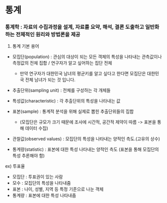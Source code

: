# 통계

### 통계학 : 자료의 수집과정을 설계, 자료를 요약, 해석, 결론 도출하고 일반화하는 전체적인 원리와 방법론을 제공

1. 통계 기본 용어

+ 모집단(population) : 관심의 대상이 되는 모든 객체의 특성을 나타내는 관측값이나 측정값의 전체 집합 / 연구자가 알고 싶어하는 집단 전체
  + 만약 연구자가 대한민국 남녀의 평균키를 알고 싶다고 한다면 모집단은 대한민국 전체 남녀가 되는 것 입니다.

+ 추출단위(sampling unit) : 전체를 구성하는 각 개체들
+ 특성값(characteristic) : 각 추출단위의 특성을 나타내는 값
+ 표본(sample) : 통계적 분석을 위해 실제로 뽑힌 추출단위들의 집합
  + (모집단은 규모가 크기 때문에 조사에 시간적, 공간적 제약이 따름 -> 표본을 통해 데이터 수집)
+ 관찰값(observed values) : 모집단의 특성을 나타내는 양적인 측도.(고유의 상수)
+ 통계량(statistic) : 표본에 대한 특성 나타내는 양적인 측도 (표본을 통해 모집단의 특성 추론해야 함)

ex) 투표율

+ 모집단 : 투표권이 있는 사람
+ 모수 : 모집단의 특성을 나타내줌
+ 표본 : 나이, 성별, 지역 등 특정 기준으로 나눈 객체
+ 통계량 : 표본에 대한 특성 나타내줌
